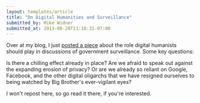 ```yaml
---
layout: templates/article
title: "On Digital Humanities and Surveillance"
submitted_by: Mike Widner
submitted_at: 2013-08-20T11:18:31-07:00
---
```


Over at my blog, I just [posted a piece](https://people.stanford.edu/widner/content/digital-humanists-lack-response-surveillance-state) about the role digital humanists should play in discussions of government surveillance. Some key questions:


Is there a chilling effect already in place? Are we afraid to speak out against the expanding erosion of privacy? Or are we already so reliant on Google, Facebook, and the other digital oligarchs that we have resigned ourselves to being watched by Big Brother's ever-vigilant eyes?


I won't repost here, so go read it there, if you're interested.


